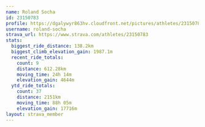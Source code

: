 ```yaml
---
name: Roland Socha
id: 23150783
profile: https://dgalywyr863hv.cloudfront.net/pictures/athletes/23150783/14745672/4/large.jpg
username: roland-socha
strava_url: https://www.strava.com/athletes/23150783
stats:
  biggest_ride_distance: 138.2km
  biggest_climb_elevation_gain: 1987.1m
  recent_ride_totals:
    count: 9
    distance: 612.28km
    moving_time: 24h 14m
    elevation_gain: 4644m
  ytd_ride_totals:
    count: 37
    distance: 2151km
    moving_time: 88h 05m
    elevation_gain: 17716m
layout: strava_member
--- 
```

